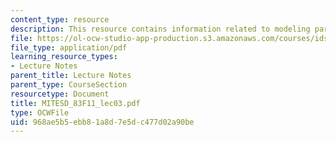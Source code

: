 ```yaml
---
content_type: resource
description: This resource contains information related to modeling paradigms.
file: https://ol-ocw-studio-app-production.s3.amazonaws.com/courses/ids-900-doctoral-seminar-in-engineering-systems-fall-2011/968ae5b5ebb81a8d7e5dc477d02a90be_MITESD_83F11_lec03.pdf
file_type: application/pdf
learning_resource_types:
- Lecture Notes
parent_title: Lecture Notes
parent_type: CourseSection
resourcetype: Document
title: MITESD_83F11_lec03.pdf
type: OCWFile
uid: 968ae5b5-ebb8-1a8d-7e5d-c477d02a90be
---
```

